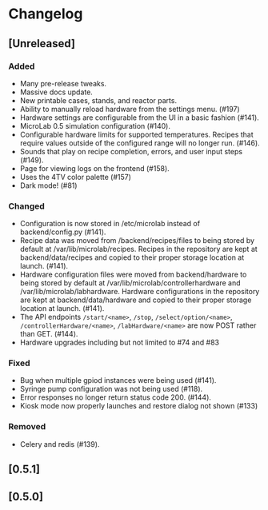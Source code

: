 # Changelog

## [Unreleased]

### Added

- Many pre-release tweaks.
- Massive docs update.
- New printable cases, stands, and reactor parts.
- Ability to manually reload hardware from the settings menu. (#197)
- Hardware settings are configurable from the UI in a basic fashion (#141).
- MicroLab 0.5 simulation configuration (#140).
- Configurable hardware limits for supported temperatures. Recipes that require values outside of the configured range will no longer run. (#146).
- Sounds that play on recipe completion, errors, and user input steps (#149).
- Page for viewing logs on the frontend (#158).
- Uses the 4TV color palette (#157)
- Dark mode! (#81)

### Changed

- Configuration is now stored in /etc/microlab instead of backend/config.py (#141).
- Recipe data was moved from /backend/recipes/files to being stored by default at /var/lib/microlab/recipes. Recipes in the repository are kept at backend/data/recipes and copied to their proper storage location at launch. (#141).
- Hardware configuration files were moved from backend/hardware to being stored by default at /var/lib/microlab/controllerhardware and /var/lib/microlab/labhardware. Hardware configurations in the repository are kept at backend/data/hardware and copied to their proper storage location at launch. (#141).
- The API endpoints `/start/<name>`, `/stop`, `/select/option/<name>`, `/controllerHardware/<name>`, `/labHardware/<name>` are now POST rather than GET. (#144).
- Hardware upgrades including but not limited to #74 and #83

### Fixed

- Bug when multiple gpiod instances were being used (#141).
- Syringe pump configuration was not being used (#118).
- Error responses no longer return status code 200. (#144).
- Kiosk mode now properly launches and restore dialog not shown (#133)

### Removed

- Celery and redis (#139).

## [0.5.1]

## [0.5.0]
